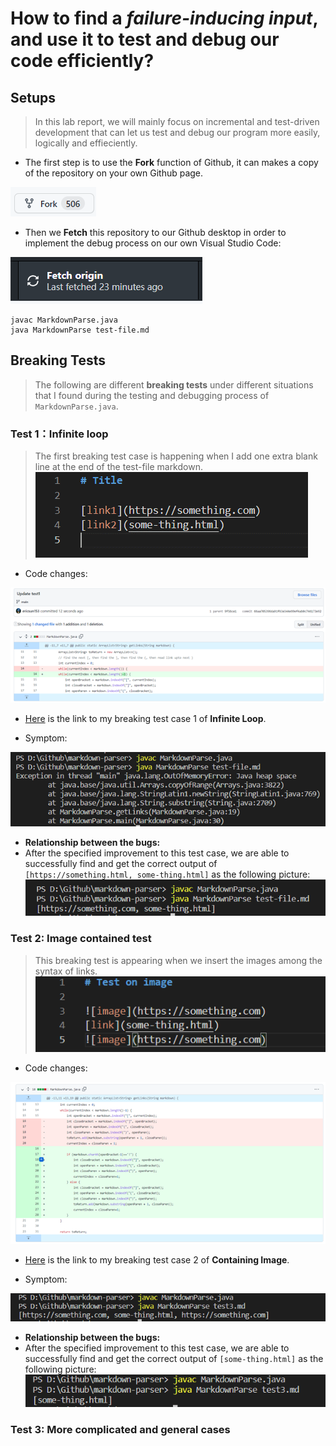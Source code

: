 # How to find a *failure-inducing input*, and use it to test and debug our code efficiently?
## Setups
> In this lab report, we will mainly focus on incremental and test-driven development that can let us test and debug our program more easily, logically and effieciently.


* The first step is to use the **Fork** function of Github, it can makes a copy of the repository on your own Github page.


![Image1](Week4/Fork.jpg)

* Then we **Fetch** this repository to our Github desktop in order to implement the debug process on our own Visual Studio Code:

![Image2](Week4/Fetch.jpg)
```
javac MarkdownParse.java
java MarkdownParse test-file.md
```

## Breaking Tests
> The following are different **breaking tests** under different situations that I found during the testing and debugging process of `MarkdownParse.java`.

### Test 1：Infinite loop
> The first breaking test case is happening when I add one extra blank line at the end of the test-file markdown.
![image3.5](Week4/Test1case.png)


* Code changes:

![image3](Week4/Test1code.png)

* [Here](https://github.com/ericsun153/markdown-parser/blob/main/test-file.md) is the link to my breaking test case 1 of **Infinite Loop**.

* Symptom:

![image4](Week4/Test1symptom.png)

* **Relationship between the bugs:**
* After the specified improvement to this test case, we are able to successfully find and get the correct output of `[https://something.html, some-thing.html]` as the following picture:
![Image5](Week4/Test1success.png)

### Test 2: Image contained test
> This breaking test is appearing when we insert the images among the syntax of links.
![test2case](Week4/Test2case.png)


* Code changes:

![test2code](Week4/test2code.png)

* [Here](https://github.com/ericsun153/markdown-parser/blob/main/test3.md) is the link to my breaking test case 2 of **Containing Image**.

* Symptom:

![image4](Week4/test2symp.png)

* **Relationship between the bugs:**
* After the specified improvement to this test case, we are able to successfully find and get the correct output of `[some-thing.html]` as the following picture:
![Image5](Week4/test2success.png)

### Test 3: More complicated and general cases
> 
